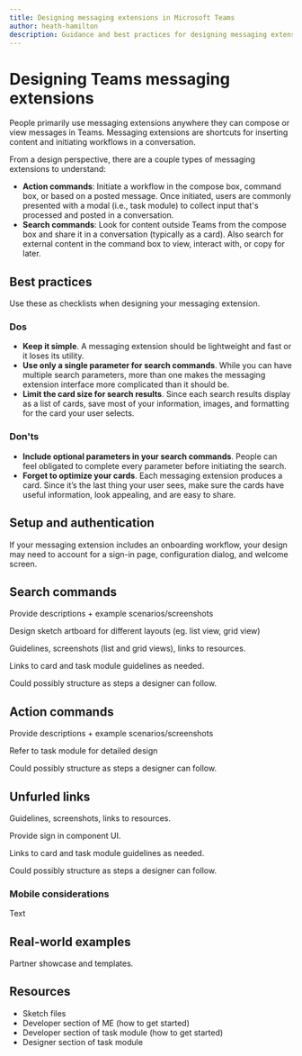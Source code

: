 ```yaml
---
title: Designing messaging extensions in Microsoft Teams
author: heath-hamilton
description: Guidance and best practices for designing messaging extensions in a Microsoft Teams app.
---
```

# Designing Teams messaging extensions

People primarily use messaging extensions anywhere they can compose or view messages in Teams. Messaging extensions are shortcuts for inserting content and initiating workflows in a conversation.

From a design perspective, there are a couple types of messaging extensions to understand:

* **Action commands**: Initiate a workflow in the compose box, command box, or based on a posted message. Once initiated, users are commonly presented with a modal (i.e., task module) to collect input that's processed and posted in a conversation.
* **Search commands**: Look for content outside Teams from the compose box and share it in a conversation (typically as a card). Also search for external content in the command box to view, interact with, or copy for later.

## Best practices

Use these as checklists when designing your messaging extension.

### Dos

* **Keep it simple**. A messaging extension should be lightweight and fast or it loses its utility.
* **Use only a single parameter for search commands**. While you can have multiple search parameters, more than one makes the messaging extension interface more complicated than it should be.
* **Limit the card size for search results**. Since each search results display as a list of cards, save most of your information, images, and formatting for the card your user selects.

### Don'ts

* **Include optional parameters in your search commands**. People can feel obligated to complete every parameter before initiating the search.
* **Forget to optimize your cards**. Each messaging extension produces a card. Since it’s the last thing your user sees, make sure the cards have useful information, look appealing, and are easy to share.

## Setup and authentication

If your messaging extension includes an onboarding workflow, your design may need to account for a sign-in page, configuration dialog, and welcome screen.

## Search commands

Provide descriptions + example scenarios/screenshots

Design sketch artboard for different layouts (eg. list view, grid view)

Guidelines, screenshots (list and grid views), links to resources.

Links to card and task module guidelines as needed.

Could possibly structure as steps a designer can follow.

## Action commands

Provide descriptions + example scenarios/screenshots

Refer to task module for detailed design

Could possibly structure as steps a designer can follow.

## Unfurled links

Guidelines, screenshots, links to resources.

Provide sign in component UI.

Links to card and task module guidelines as needed.

Could possibly structure as steps a designer can follow.

### Mobile considerations

Text

## Real-world examples

Partner showcase and templates.

## Resources

* Sketch files
* Developer section of ME (how to get started)
* Developer section of task module (how to get started)
* Designer section of task module
